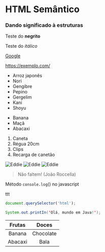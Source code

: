 # HTML Semântico
### Dando significado à estruturas 
Teste do **negrito**

Teste do *itálico*

[Google](https://google.com/)

<https://exemplo.com/>

* Arroz japonês
* Nori
* Gengibre
* Pepino
* Gergelim
* Kani
* Shoyu

- Banana
- Maçã
- Abacaxi

1. Caneta
2. Régua 20cm
3. Clips
4. Recarga de canetão

![Eddie](https://pipz.com/static/images/blog/eddie.png) ![Eddie](https://pipz.com/static/images/blog/eddie.png) ![Eddie](https://pipz.com/static/images/blog/eddie.png)

>Não faltem! (João Roccella)

Método `console.log`() no javascript

ttt

```js
document.querySelector('html');
```

```java
System.out.printIn('Olá, mundo em Java!');
```

**Frutas** | **Doces**
:------: | :------:
Banana | Chocolate
Abacaxi | Bala
